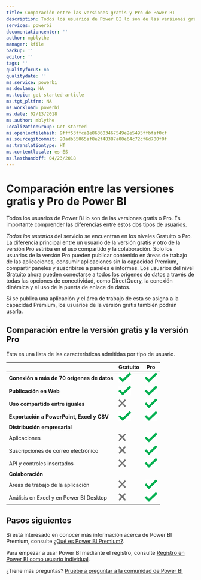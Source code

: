 ```yaml
---
title: Comparación entre las versiones gratis y Pro de Power BI
description: Todos los usuarios de Power BI lo son de las versiones gratis o Pro. Es importante comprender las diferencias entre estos dos tipos de usuarios.
services: powerbi
documentationcenter: ''
author: mgblythe
manager: kfile
backup: ''
editor: ''
tags: ''
qualityfocus: no
qualitydate: ''
ms.service: powerbi
ms.devlang: NA
ms.topic: get-started-article
ms.tgt_pltfrm: NA
ms.workload: powerbi
ms.date: 02/13/2018
ms.author: mblythe
LocalizationGroup: Get started
ms.openlocfilehash: 9fff53ffca1e863603467549e2e5495ffbfaf0cf
ms.sourcegitcommit: 20adb55065af8e2f48387a00e64c72cf6d700f0f
ms.translationtype: HT
ms.contentlocale: es-ES
ms.lasthandoff: 04/23/2018
---
```

# <a name="power-bi-free-vs-pro"></a>Comparación entre las versiones gratis y Pro de Power BI
Todos los usuarios de Power BI lo son de las versiones gratis o Pro. Es importante comprender las diferencias entre estos dos tipos de usuarios.

*Todos los usuarios* del servicio se encuentran en los niveles Gratuito o Pro. La diferencia principal entre un usuario de la versión gratis y otro de la versión Pro estriba en el uso compartido y la colaboración. Solo los usuarios de la versión Pro pueden publicar contenido en áreas de trabajo de las aplicaciones, consumir aplicaciones sin la capacidad Premium, compartir paneles y suscribirse a paneles e informes. Los usuarios del nivel Gratuito ahora pueden conectarse a todos los orígenes de datos a través de todas las opciones de conectividad, como DirectQuery, la conexión dinámica y el uso de la puerta de enlace de datos.

Si se publica una aplicación y el área de trabajo de esta se asigna a la capacidad Premium, los usuarios de la versión gratis también podrán usarla.

## <a name="free-vs-pro-comparison"></a>Comparación entre la versión gratis y la versión Pro
Esta es una lista de las características admitidas por tipo de usuario.

|  | Gratuito | Pro |
| --- | --- | --- |
| **Conexión a más de 70 orígenes de datos** |![](media/service-free-vs-pro/available.png "Disponible") |![](media/service-free-vs-pro/available.png "Disponible") |
| **Publicación en Web** |![](media/service-free-vs-pro/available.png "Disponible") |![](media/service-free-vs-pro/available.png "Disponible") |
| **Uso compartido entre iguales** |![](media/service-free-vs-pro/not-available.png "No disponible") |![](media/service-free-vs-pro/available.png "Disponible") |
| **Exportación a PowerPoint, Excel y CSV** |![](media/service-free-vs-pro/available.png "Disponible") |![](media/service-free-vs-pro/available.png "Disponible") |
| **Distribución empresarial** | | |
| Aplicaciones |![](media/service-free-vs-pro/not-available.png "No disponible") |![](media/service-free-vs-pro/available.png "Disponible") |
| Suscripciones de correo electrónico |![](media/service-free-vs-pro/not-available.png "No disponible") |![](media/service-free-vs-pro/available.png "Disponible") |
| API y controles insertados |![](media/service-free-vs-pro/not-available.png "No disponible") |![](media/service-free-vs-pro/available.png "Disponible") |
| **Colaboración** | | |
| Áreas de trabajo de la aplicación |![](media/service-free-vs-pro/not-available.png "No disponible") |![](media/service-free-vs-pro/available.png "Disponible") |
| Análisis en Excel y en Power BI Desktop |![](media/service-free-vs-pro/not-available.png "No disponible") |![](media/service-free-vs-pro/available.png "Disponible") |

## <a name="next-steps"></a>Pasos siguientes
Si está interesado en conocer más información acerca de Power BI Premium, consulte [¿Qué es Power BI Premium?](service-premium.md).

Para empezar a usar Power BI mediante el registro, consulte [Registro en Power BI como usuario individual](service-self-service-signup-for-power-bi.md).

¿Tiene más preguntas? [Pruebe a preguntar a la comunidad de Power BI](https://community.powerbi.com/)

